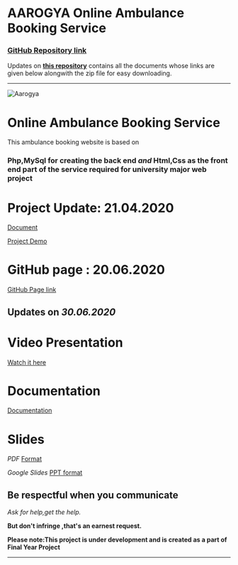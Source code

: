 # AAROGYA Online Ambulance Booking Service
### [GitHub Repository link](https://meharima.github.io/online_ambulance_booking_service/)


Updates on 
**[this repository](https://meharima.github.io/WebApplication/)**
 contains all the documents whose links are given below alongwith the zip file for easy downloading.


___________________________________________________________________________
![Aarogya ](https://github.com/MehaRima/online_ambulance_booking_service/blob/master/assets/images/logo.png)

# Online Ambulance Booking Service

This ambulance booking website is based on 
### Php,MySql for creating the back end *and* Html,Css as the front end part of the service required for university major web project

# Project Update: 21.04.2020 

[Document](https://docs.google.com/document/d/e/2PACX-1vSNHORkCzjNMBzHy1qewcqMhWAtXiYp2ru2l09j-NJL39rAijfrOt_azM-Wkv573dCNUzVCE-WHEWqt/pub)

[Project Demo ](https://youtu.be/156Att0_Ndk)

# GitHub page : 20.06.2020

[GitHub Page link](https://meharima.github.io/online_ambulance_booking_service/)

## Updates on *30.06.2020*

# Video Presentation 
[Watch it here](https://drive.google.com/file/d/1w8F9EIBCSRhaCdUpwywr_XFmVF3TUvRx/view?usp=sharing)

# Documentation
[Documentation](https://docs.google.com/document/d/1alv433NpcmSsteQpbXR5OGWcF-3XErqJuvVmkBET-8g/edit?usp=sharing)

# Slides 

*PDF*
[Format](https://github.com/MehaRima/WebApplication/blob/master/PPT%20Major%20project.pdf)

*Google Slides*
[PPT format](https://docs.google.com/presentation/d/1uTM_rTVlEaN3T8HKYE_00S49B31z2SRQOwuoUglfGQM/edit?usp=sharing)

## Be respectful when you communicate ##

*Ask for help,get the help.*

**But don't infringe ,that's an earnest request.**

**Please note:This project is under development and is created as a part of Final Year Project**

***

